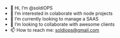 - 👋 Hi, I’m @soldiOPS
- 👀 I’m interested in colaborate with node projects
- 🌱 I’m currently looking to manage a SAAS
- 💞️ I’m looking to collaborate with awesome clients
- 📫 How to reach me: soldiops@gmail.com

<!---
soldiOPS/soldiOPS is a ✨ special ✨ repository because its `README.md` (this file) appears on your GitHub profile.
You can click the Preview link to take a look at your changes.
--->
